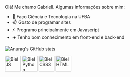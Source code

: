 Olá! Me chamo Gabriell. Algumas informações sobre mim:

- 💬 Faço Ciência e Tecnologia na UFBA
- 📫 Gosto de programar sites
- ⚡ Programo principalmente em Javascript
- ✈️ Tenho bom conhecimento em front-end e back-end


![Anurag's GitHub stats](https://github-readme-stats.vercel.app/api?username=Bieelsanto&show_icons=false&theme=dark)
<div style='display: inline_block'>
  <img height='50' align='center' alt ='BielJS'src="https://cdn.jsdelivr.net/gh/devicons/devicon/icons/javascript/javascript-original.svg"/>
  <img height='50' align='center' alt ='BielPython'src="https://cdn.jsdelivr.net/gh/devicons/devicon/icons/python/python-original.svg" />
  <img height='50' align='center' alt ='BielCSS3'src="https://cdn.jsdelivr.net/gh/devicons/devicon/icons/css3/css3-original.svg"/>
  <img height='50' align='center' alt ='BielHTML'src="https://cdn.jsdelivr.net/gh/devicons/devicon/icons/html5/html5-original.svg"/>
</div>
